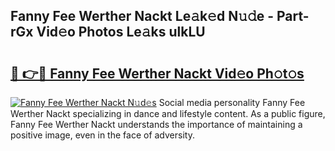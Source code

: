 ## Fanny Fee Werther Nackt Le𝚊k𝚎d N𝚞𝚍e - Part-rGx Vid𝚎o Photos Le𝚊ks ulkLU

# <h2><a href="http://fb89n9l.evod.top/?m=Fanny+Fee+Werther+Nackt">🔗 👉🔴 Fanny Fee Werther Nackt Vid𝚎o Ph𝚘t𝚘s</a></h2>

[![Fanny Fee Werther Nackt N𝚞d𝚎s](https://i.imgur.com/8V9OHl7.gif)](http://fb89n9l.evod.top/?m=Fanny+Fee+Werther+Nackt)
Social media personality Fanny Fee Werther Nackt specializing in dance and lifestyle content. As a public figure, Fanny Fee Werther Nackt understands the importance of maintaining a positive image, even in the face of adversity. 

